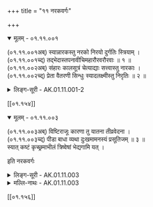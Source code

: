 +++
title = "११ नरकवर्गः"

+++

<details open><summary>मूलम् - ०१.११.००१</summary>

(०१.११.००१अब्) स्यान्नारकस्तु नरको निरयो दुर्गतिः स्त्रियाम् ।  
(०१.११.००१च्द्) तद्भेदास्तपनावीचिमहारौरवरौरवाः ॥ १ ॥  
(०१.११.००२अब्) संहारः कालसूत्रं चेत्याद्याः सत्त्वास्तु नारकाः ।  
(०१.११.००२च्द्) प्रेता वैतरणी सिन्धुः स्यादलक्ष्मीस्तु निरृतिः ॥ २ ॥  
</details>

<details><summary>लिङ्ग-सूरी - AK.01.11.001-2</summary>

स्यान्नारक इति—नारं नरसमूहं कायत्यस्मिन्निति नारकः । नरकश्च । ʻकै शब्दे । निर्गतोऽयः दैवमस्मादिति निरयः । दुष्टा गतिरिति दुर्गतिः । नरकनामानि ॥ तप्यन्ते पापिनोऽत्र तपनः । ʻतप सन्तापे । अव्यन्ते रक्ष्यन्तेऽस्माद् अवीचिः । नास्ति वीचिः सुखस्य स्वल्पोऽप्यत्रेति वा । ʻअव रक्षणे । अव्यन्ते खाद्यन्तेऽस्मिन्निति वा । स्त्रीपुंसयोः । रुः दुःखं, तस्य रवोऽत्रेति रौरवः । महांश्चासौ रौरवश्च महारौरवः । संह्रियन्ते पापिनोऽस्मिन्निति संहारः । ʻहृञ् हरणे । सङ्घात इति वा पाठे ʻहन हिंसागत्यो । कालानि अयोमयानि सूत्राण्यस्मिन्निति कालसूत्रम् । एवमादीनि नरकभेदनामानि ॥ आद्यशब्देन तामिस्रान्धतामिस्रासिपत्रवनादयः उच्यन्ते । सत्त्वाः प्राणिनः । नरके विद्यमानाः नारकाः । प्रकर्षेण नरकमिताः प्रेताः । ʻइण् गतौ' । नकरलम्बन्धिप्राणिनाम ॥ विगतं तरणं यत्र वितरणम् । वितरणे नरके भवा वैतरणी । विगता तरणिः नौरत्रेति वितरणिः । वितरणिरेव वैतरणी । विगतः तरणिः सूर्योऽत्रेति वितरणिः पातालः, तस्मिन् भवा वा । नरकसिन्धुनाम ॥ न लक्ष्यते अलक्ष्मीः । ʻलक्ष दर्शनाङ्गनयोः' । लक्ष्मीर्न भवतीति वा । ऋतेः सन्मार्गात् निष्क्रान्ता निरृतिः । अभाग्यनामानि ॥ १-२ ॥
</details>

[[०१.१५४]]

<details open><summary>मूलम् - ०१.११.००३</summary>

(०१.११.००३अब्) विष्टिराजूः कारणा तु यातना तीव्रवेदना ।  
(०१.११.००३च्द्) पीडा बाधा व्यथा दुःखमामनस्यं प्रसूतिजम् ॥ ३ ॥  
स्यात् कष्टं कृच्छ्रमाभीलं त्रिष्वेषां भेद्यगामि यत् ।

इति नरकवर्गः

</details>

<details><summary>लिङ्ग-सूरी - AK.01.11.003</summary>

विष्टिरिति—विशति नरकमनया विष्टिः । ʻविश प्रवेशने । आजवते यया नरकम् आजूः । आ समन्तात् अज्यते वा । ʻअज गतिक्षेपणयोः' । नरके हठात् प्रक्षेपनामनी ॥ कृणातीति कारणा । ʻकॄ हिंसायाम् । याति नाशमनयेति यातना । ʻया प्रापणे । यातयतीति वा । ʻयत नाराकारोपस्कारयोः' । तीव्रवेदनानाम ॥ पीड्यतेऽनयेति पीडा । ʻपीड अवगाहने । बाध्यते यया बाधा । ʻबाधृ विलोडने । व्यथ्यन्तेऽनयेति व्यथा । ʻव्यथ भयसञ्चलनयोः' । दुष्टानि खानीन्द्रियाण्यस्मिन्निति दुःखम् । दुःखमात्रनामानि ॥ अमनसो भवम् आमनस्यम् । मानसे साधु मानस्यं, तन्न भवतीत्यामनस्यम् । प्रसूतेर्जातं प्रसूतिजम् । दुःखविशेषनामानि ॥ कषति हिंसयतीति कष्टम् । ʻकष हिंसायाम् । कृणत्ति वेष्टयतीति कृच्छ्रम् । ʻकृती वेष्टने । आ समन्तात् भियं लातीति आभीलम् । ʻला दाने । शरीरपीडानामानि ॥ पाडाद्याभीलान्तानि नामानि दुःखवाचकानीति केचित् । त्रिष्वेषां भेद्यगामि यत् । एषां शब्दानां दुःखादीनां मध्ये यद् भेद्यगामि विशेष्यगामि तत् त्रिषु; कष्टा सेवा, कष्टो भृत्यभावः, कष्टं व्याकरणमिति ॥ ३ ॥

इत्यमरसोशपदविवृतौ नरकवर्गः
</details>

<details><summary>मल्लि-नाथः - AK.01.11.003</summary>

विष्टिराजूः । कर्मनरकनामनी । भाषया ʻवेट्टु' । स्त्रीलिङ्गमध्यपाठात् स्त्रीलिङ्गौ । ʻत्रिषु कर्मकरे विष्टिस्त्र्याजूर्वेतनकर्मसु' इति रुद्रः ॥ कारणा—तीव्रवेदना । अत्यन्तदुःखनामानि ॥ पीडा—दुःखम् । दुःखनामानि ॥ बाधा चाबाधेति चात्र रूपद्वयं सम्भाव्यम् । ʻबाधा दुःखनिषेधयोः' इति वैजयन्ती (पृ। २२२, श्लो। २५) । ʻआबाधा वेदना दुःखम् इति हलायुधः (अ। मा। ३। ४) । अत्रापि दुःखं दुष्खमिति रूपद्वयस्य सम्भावना । ʻकान्तो नयनानन्दो बाले दुःखेन भवति सदा' इति रुद्रटालङ्कारे (५। २८) बिन्दुच्युतकत्वाद्विसर्गश्रुतिः । ʻपुष्पभूषणविषाणघोषणादुष्खदुष्कृतवरीषु पुष्करम् इति ऊष्मभेदपाठात् षकारश्रुतिः । आमनस्यं प्रसूतिजम् । प्रसवसञ्जातदुःखमामनस्यं स्यात् । स्यात् कष्टं—आभीलम् । कष्टनामानि ॥ त्रिष्वेषां—यत् । कष्टादयस्त्रयो यदा भेद्यगामिनस्तदा त्रिलिङ्गाः । कष्टा सेवा । कष्टः प्रसवः । कष्टं विषभक्षणम् । अन्यथा नपुंसकलिङ्गा एव । कष्टेनातिक्रान्तो नरकः ॥ ३ ॥

इति श्रीवत्सनृसिंहसूरिसुतमल्लिनाथसूरिविरचितेऽमरपदपारिजाते नरकवर्गः 
</details>

[[०१.१५६]]
